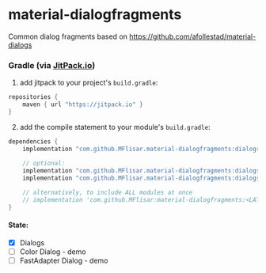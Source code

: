 # material-dialogfragments
Common dialog fragments based on https://github.com/afollestad/material-dialogs

### Gradle (via [JitPack.io](https://jitpack.io/))

1. add jitpack to your project's `build.gradle`:
```groovy
repositories {
    maven { url "https://jitpack.io" }
}
```
2. add the compile statement to your module's `build.gradle`:
```groovy
dependencies {
	implementation "com.github.MFlisar.material-dialogfragments:dialogs:<LATEST-VERSION>"
	
	// optional:
	implementation "com.github.MFlisar.material-dialogfragments:dialogs-fastadapter:<LATEST-VERSION>"
	implementation "com.github.MFlisar.material-dialogfragments:dialogs-color:<LATEST-VERSION>"

	// alternatively, to include ALL modules at once
	// implementation 'com.github.MFlisar:material-dialogfragments:<LATEST-VERSION>'
}
```

#### State:

- [x] Dialogs
- [ ] Color Dialog - demo
- [ ] FastAdapter Dialog - demo